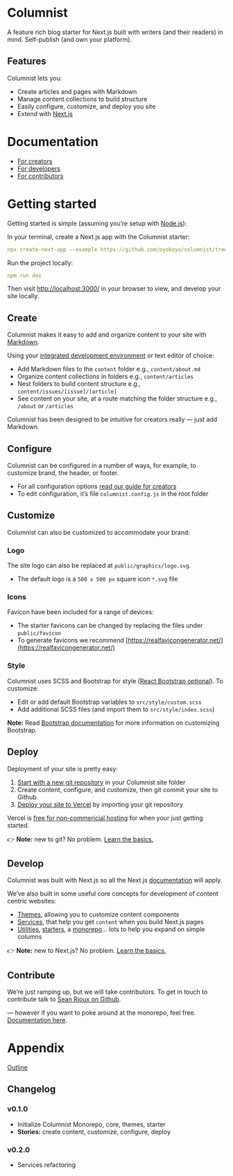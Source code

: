 # Columnist

A feature rich blog starter for Next.js built with writers (and their readers) in mind. Self-publish (and own your platform).

## **Features**

Columnist lets you:

- Create articles and pages with Markdown
- Manage content collections to build structure
- Easily configure, customize, and deploy you site
- Extend with [Next.js](https://nextjs.org/)

# Documentation

- [For creators](https://www.notion.so/For-creators-b2dafe28cee74b7aaa4d1fe97eb8c0df)
- [For developers](https://www.notion.so/For-developers-3b5f7eb718a743c9a15b97762b1f114d)
- [For contributors](https://www.notion.so/For-contributors-f63563f256a94f44bcda6d234ce8de38)

# Getting started

Getting started is simple (assuming you’re setup with [Node.js](https://www.newline.co/@Adele/how-to-install-nodejs-and-npm-on-macos--22782681)):

In your terminal, create a Next.js app with the Columnist starter:

```yaml
npx create-next-app --example https://github.com/oyoboyo/columnist/tree/workspace/starters/starter
```

Run the project locally:

```yaml
npm run dev
```

Then visit [http://localhost:3000/](http://localhost:3000/) in your browser to view, and develop your site locally.

## Create

Columnist makes it easy to add and organize content to your site with [Markdown](https://www.markdownguide.org/cheat-sheet/).

Using your [integrated development environment](https://code.visualstudio.com/) or text editor of choice:

- Add Markdown files to the `content` folder e.g., `content/about.md`
- Organize content collections in folders e.g., `content/articles`
- Nest folders to build content structure e.g., `content/issues/[issue]/[article]`
- See content on your site, at a route matching the folder structure e.g., `/about` or `/articles`

Columnist has been designed to be intuitive for creators really — just add Markdown.

## Configure

Columnist can be configured in a number of ways, for example, to customize brand, the header, or footer.

- For all configuration options [read our guide for creators](https://www.notion.so/For-creators-b2dafe28cee74b7aaa4d1fe97eb8c0df)
- To edit configuration, it’s file `columnist.config.js` in the root folder

## Customize

Columnist can also be customized to accommodate your brand:

### Logo

The site logo can also be replaced at `public/graphics/logo.svg`.

- The default logo is a `500 x 500 px` square icon `*.svg` file

### Icons

Favicon have been included for a range of devices:

- The starter favicons can be changed by replacing the files under `public/favicon`
- To generate favicons we recommend [https://realfavicongenerator.net/](https://realfavicongenerator.net/)

### Style

Columnist uses SCSS and Bootstrap for style ([React Bootstrap optional](https://react-bootstrap.github.io/)). To customize:

- Edit or add default Bootstrap variables to `src/style/custom.scss`
- Add additional SCSS files (and import them to `src/style/index.scss`)

**Note:** Read [Bootstrap documentation](https://getbootstrap.com/docs/4.0/getting-started/theming/) for more information on customizing Bootstrap.

## Deploy

Deployment of your site is pretty easy:

1. [Start with a new git repository](https://kbroman.org/github_tutorial/pages/init.html) in your Columnist site folder
2. Create content, configure, and customize, then git commit your site to Github
3. [Deploy your site to Vercel](https://vercel.com/guides/deploying-react-with-vercel) by importing your git repository

Vercel is [free for non-commericial hosting](https://vercel.com/pricing) for when your just getting started.

👉 **Note:** new to git? No problem. [Learn the basics.](https://rogerdudler.github.io/git-guide/)

## Develop

Columnist was built with Next.js so all the Next.js [documentation](https://nextjs.org/docs/getting-started) will apply.

We’ve also built in some useful core concepts for development of content centric websites:

- [Themes](https://www.notion.so/For-developers-3b5f7eb718a743c9a15b97762b1f114d), allowing you to customize content components
- [Services](https://www.notion.so/For-developers-3b5f7eb718a743c9a15b97762b1f114d), that help you get `content` when you build Next.js pages
- [Utilities](https://www.notion.so/For-developers-3b5f7eb718a743c9a15b97762b1f114d), [starters](https://www.notion.so/For-developers-3b5f7eb718a743c9a15b97762b1f114d), a [monorepo](https://www.notion.so/For-developers-3b5f7eb718a743c9a15b97762b1f114d)... lots to help you expand on simple columns

👉 **Note:** new to Next.js? No problem. [Learn the basics.](https://nextjs.org/learn/foundations/about-nextjs?utm_source=next-site&utm_medium=nav-cta&utm_campaign=next-website)

## Contribute

We’re just ramping up, but we will take contributors. To get in touch to contribute talk to [Sean Rioux on Github](https://github.com/oyoboyo/columnist/discussions).

— however if you want to poke around at the monorepo, feel free. [Documentation here](https://www.notion.so/For-contributors-f63563f256a94f44bcda6d234ce8de38).

# Appendix

[Outline](https://www.notion.so/Outline-1fb14499acb84c61ba3f1c08a45cdf3f)

## Changelog

### v0.1.0

- Initialize Columnist Monorepo, core, themes, starter
- **Stories:** create content, customize, configure, deploy

### v0.2.0

- Services refactoring
